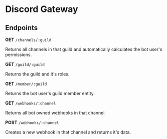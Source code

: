 # Discord Gateway

## Endpoints

**GET** `/channels/:guild`

Returns all channels in that guild and automatically calculates the bot user's permissions.


**GET** `/guild/:guild`

Returns the guild and it's roles.


**GET** `/member/:guild`

Returns the bot user's guild member entity.


**GET** `/webhooks/:channel`

Returns all bot owned webhooks in that channel.


**POST** `/webhooks/:channel`

Creates a new webhook in that channel and returns it's data.

